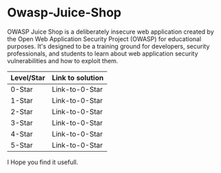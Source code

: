 # Owasp-Juice-Shop

OWASP Juice Shop is a deliberately insecure web application created by the Open Web Application Security Project (OWASP) for educational purposes. It's designed to be a training ground for developers, security professionals, and students to learn about web application security vulnerabilities and how to exploit them.

| Level/Star | Link to solution |
|---------------|---------------|
| 0-Star     | Link-to-0-Star   |
| 1-Star     | Link-to-0-Star   |
| 2-Star     | Link-to-0-Star   |
| 3-Star     | Link-to-0-Star   |
| 4-Star     | Link-to-0-Star   |
| 5-Star     | Link-to-0-Star   |

I Hope you find it usefull.
